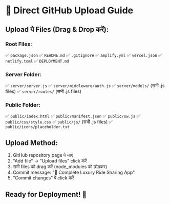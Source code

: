 # 🚀 Direct GitHub Upload Guide

## Upload ये Files (Drag & Drop करें):

### Root Files:
✅ `package.json`
✅ `README.md` 
✅ `.gitignore`
✅ `amplify.yml`
✅ `vercel.json`
✅ `netlify.toml`
✅ `DEPLOYMENT.md`

### Server Folder:
✅ `server/server.js`
✅ `server/middleware/auth.js`
✅ `server/models/` (सभी .js files)
✅ `server/routes/` (सभी .js files)

### Public Folder:
✅ `public/index.html`
✅ `public/manifest.json`
✅ `public/sw.js`
✅ `public/css/style.css`
✅ `public/js/` (सभी .js files)
✅ `public/icons/placeholder.txt`

## Upload Method:
1. GitHub repository page पे जाएं
2. "Add file" → "Upload files" click करें
3. सभी files को drag करें (node_modules को छोड़कर)
4. Commit message: "🚗 Complete Luxury Ride Sharing App"
5. "Commit changes" पे click करें

## Ready for Deployment! 🎉
